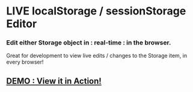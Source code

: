 # LIVE localStorage / sessionStorage Editor

### Edit either Storage object in : real-time : in the browser.

Great for development to view live edits / changes to the Storage item, in every browser!

## [DEMO : View it in Action!](http://markpieszak.github.io/Live-localStorage-Editor/)
